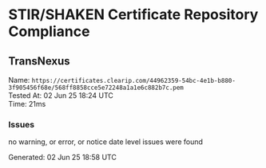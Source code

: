 # STIR/SHAKEN Certificate Repository Compliance

## TransNexus

Name: `https://certificates.clearip.com/44962359-54bc-4e1b-b880-3f905456f68e/568ff8858cce5e72248a1a1e6c882b7c.pem`\
Tested At: 02 Jun 25 18:24 UTC\
Time: 21ms

### Issues

no warning, or error, or notice date level issues were found

Generated: 02 Jun 25 18:58 UTC